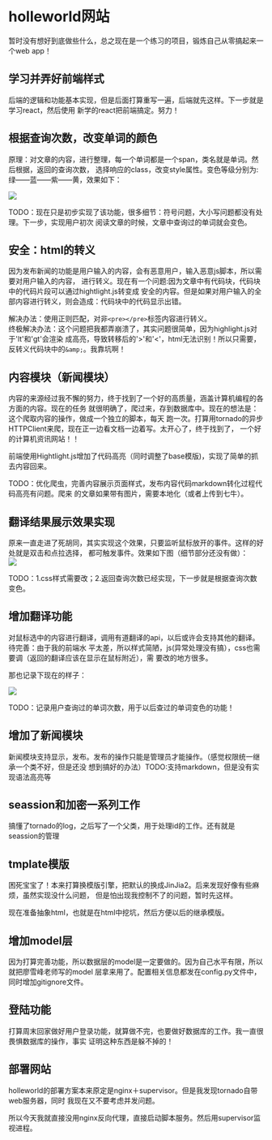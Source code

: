 # holleworld网站
暂时没有想好到底做些什么，总之现在是一个练习的项目，锻炼自己从零搞起来一个web app！

## 学习并弄好前端样式
后端的逻辑和功能基本实现，但是后面打算重写一遍，后端就先这样。下一步就是学习react，然后使用
新学的react把前端搞定。努力！

## 根据查询次数，改变单词的颜色
原理：对文章的内容，进行整理，每一个单词都是一个span，类名就是单词。然后根据，返回的查询次数，
选择响应的class，改变style属性。变色等级分别为:绿——蓝——紫——黄，效果如下：

![](http://7xqirw.com1.z0.glb.clouddn.com/%E5%8D%95%E8%AF%8D%E5%8F%98%E8%89%B2%E6%95%88%E6%9E%9C.gif)

TODO：现在只是初步实现了该功能，很多细节：符号问题，大小写问题都没有处理。下一步，实现用户初次
阅读文章的时候，文章中查询过的单词就会变色。

## 安全：html的转义
因为发布新闻的功能是用户输入的内容，会有恶意用户，输入恶意js脚本，所以需要对用户输入的内容，
进行转义。现在有一个问题:因为文章中有代码块，代码块中的代码片段可以通过hightlight.js转变成
安全的内容。但是如果对用户输入的全部内容进行转义，则会造成：代码块中的代码显示出错。

解决办法：使用正则匹配，对非`<pre></pre>`标签内容进行转义。  
终极解决办法：这个问题把我都弄崩溃了，其实问题很简单，因为highlight.js对于'lt'和'gt'会渲染
成高亮，导致转移后的'>'和'<'，html无法识别！所以只需要，反转义代码块中的`&amp;`。我靠坑啊！

## 内容模块（新闻模块）
内容的来源经过我不懈的努力，终于找到了一个好的高质量，涵盖计算机编程的各方面的内容。现在的任务
就很明确了，爬过来，存到数据库中。现在的想法是：这个爬取内容的操作，做成一个独立的脚本，每天
跑一次。打算用tornado的异步HTTPClient来爬，现在正一边看文档一边着写。太开心了，终于找到了，
一个好的计算机资讯网站！！

前端使用Hightlight.js增加了代码高亮（同时调整了base模版)，实现了简单的抓去内容回来。

TODO：优化爬虫，完善内容展示页面样式，发布内容代码markdown转化过程代码高亮有问题。爬来
的文章如果带有图片，需要本地化（或者上传到七牛）。

## 翻译结果展示效果实现
原来一直走进了死胡同，其实实现这个效果，只要监听鼠标放开的事件。这样的好处就是双击和点拉选择，
都可触发事件。效果如下图（细节部分还没有做）：  
![](http://7xqirw.com1.z0.glb.clouddn.com/3%E6%9C%88%2029%2C%202016%2017%3A32.gif)

TODO：1.css样式需要改；2.返回查询次数已经实现，下一步就是根据查询次数变色。

## 增加翻译功能
对鼠标选中的内容进行翻译，调用有道翻译的api，以后或许会支持其他的翻译。待完善：由于我的前端水
平太差，所以样式简陋，js(异常处理没有搞），css也需要调（返回的翻译应该在显示在鼠标附近），需
要改的地方很多。

那也记录下现在的样子：

![](http://7xqirw.com1.z0.glb.clouddn.com/holleworld%E7%BF%BB%E8%AF%91%E5%AE%9E%E7%8E%B01.gif)

TODO：记录用户查询过的单词次数，用于以后查过的单词变色的功能！

## 增加了新闻模块
新闻模块支持显示，发布。发布的操作只能是管理员才能操作。（感觉权限统一继承一个类不好，但是还没
想到搞好的办法）TODO:支持markdown，但是没有实现语法高亮等

## seassion和加密一系列工作
搞懂了tornado的log，之后写了一个父类，用于处理id的工作。还有就是seassion的管理

## tmplate模版
困死宝宝了！本来打算换模版引擎，把默认的换成JinJia2。后来发现好像有些麻烦，虽然实现没什么问题，
但是怕出现我控制不了的问题，暂时先这样。

现在准备抽象html，也就是在html中挖坑，然后方便以后的继承模版。

## 增加model层
因为打算完善功能，所以数据层的model是一定要做的。因为自己水平有限，所以就把廖雪峰老师写的model
层拿来用了。配置相关信息都发在config.py文件中，同时增加gitignore文件。

## 登陆功能
打算周末回家做好用户登录功能，就算做不完，也要做好数据库的工作。我一直很畏惧数据库的操作，事实
证明这种东西是躲不掉的！

## 部署网站
holleworld的部署方案本来原定是nginx＋supervisor。但是我发现tornado自带web服务器，同时
我现在又不要考虑并发问题。

所以今天我就直接没用nginx反向代理，直接启动脚本服务。然后用supervisor监视进程。
